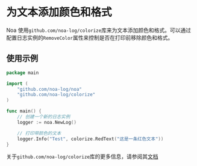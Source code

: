# 为文本添加颜色和格式
Noa 使用`github.com/noa-log/colorize`库来为文本添加颜色和格式。可以通过配置日志实例的`RemoveColor`属性来控制是否在打印前移除颜色和格式。

## 使用示例
```go
package main

import (
    "github.com/noa-log/noa"
    "github.com/noa-log/colorize"
)

func main() {
    // 创建一个新的日志实例
    logger := noa.NewLog()

    // 打印带颜色的文本
    logger.Info("Test", colorize.RedText("这是一条红色文本"))
}
```

关于`github.com/noa-log/colorize`库的更多信息，请参阅其[文档](https://github.com/noa-log/colorize/blob/main/README_CN.md)